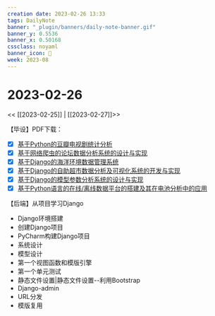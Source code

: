 ```yaml
---
creation date: 2023-02-26 13:33
tags: DailyNote
banner: "_plugin/banners/daily-note-banner.gif"
banner_y: 0.5536
banner_x: 0.50168
cssclass: noyaml
banner_icon: 💌
week: 2023-08
---
```


# 2023-02-26

<< [[2023-02-25]] | [[2023-02-27]]>>


【毕设】PDF下载：
- [x] [基于Python的豆瓣电视剧统计分析](https://search.cn-ki.net/doc_detail?uid=a635d7fc-4b0b-4dfe-a840-9be2abd06e07)
- [x] [基于网络爬虫的论坛数据分析系统的设计与实现](https://search.cn-ki.net/doc_detail?uid=2ad3f732-c8ab-4980-944e-4f2837d6551f)
- [x] [基于Django的海洋环境数据管理系统](https://search.cn-ki.net/doc_detail?uid=a2d558f0-0e14-4635-b024-4834ed4e656a)
- [x] [基于Django的自助超市数据分析及可视化系统的开发与实现](https://search.cn-ki.net/doc_detail?uid=a3ac1c10-1c7e-48c0-b1b5-3af05cec575d)
- [x] [基于Django的模型参数分析系统的设计与实现](https://search.cn-ki.net/doc_detail?uid=fe7eba86-e5f5-4dfc-bc21-9ddca4d68942)
- [x] [基于Python语言的在线/离线数据平台的搭建及其在电池分析中的应用](https://search.cn-ki.net/doc_detail?uid=bb286b3c-dc1a-4415-bb10-d2b5d68cc205)

【后端】从项目学习Django
- Django环境搭建
- 创建Django项目
- PyCharm构建Django项目
- 系统设计
- 模型设计
- 第一个视图函数和模版引擎
- 第一个单元测试
- 静态文件设置|静态文件设置--利用Bootstrap
- Django-admin
- URL分发
- 模版复用